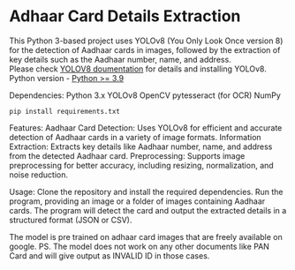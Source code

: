 # Adhaar Card Details Extraction
This Python 3-based project uses YOLOv8 (You Only Look Once version 8) for the detection of Aadhaar cards in images, followed by the extraction of key details such as the Aadhaar number, name, and address. <br>
Please check <a href="https://github.com/ultralytics/ultralytics/tree/main "> YOLOV8 doumentation</a> for details and installing YOLOv8. <br>
Python version - <a href = "https://docs.python.org/3.9/"> Python >= 3.9</a>

Dependencies:
Python 3.x
YOLOv8
OpenCV
pytesseract (for OCR)
NumPy

```
pip install requirements.txt
```

Features:
Aadhaar Card Detection: Uses YOLOv8 for efficient and accurate detection of Aadhaar cards in a variety of image formats.
Information Extraction: Extracts key details like Aadhaar number, name, and address from the detected Aadhaar card.
Preprocessing: Supports image preprocessing for better accuracy, including resizing, normalization, and noise reduction.

Usage:
Clone the repository and install the required dependencies.
Run the program, providing an image or a folder of images containing Aadhaar cards.
The program will detect the card and output the extracted details in a structured format (JSON or CSV).

The model is pre trained on adhaar card images that are freely available on google.
PS. The model does not work on any other documents like PAN Card and will give output as INVALID ID in those cases.
